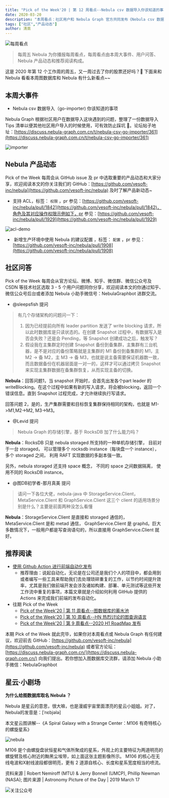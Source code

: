 ```yaml
---
title: "Pick of the Week'20 | 第 12 周看点--Nebula csv 数据导入你该知道的事项"
date: 2020-03-20
description: "本周看点：社区用户和 Nebula Graph 官方共同发布《Nebula csv 数据导入（go-importer) 你该知道的事项》，在产品方面支持 ACL…"
tags: ["社区","产品动态"]
author: 清蒸
---
```


![每周看点](https://www-cdn.nebula-graph.com.cn/nebula-blog/PotW.png)

> 每周五 Nebula 为你播报每周看点，每周看点由本周大事件、用户问答、Nebula 产品动态和推荐阅读构成。

这是 2020 年第 12 个工作周的周五，又一周过去了你的股票还好吗？🌝 下面来和 Nebula 看看本周图数据库和 Nebula 有什么新看点~~

## 本周大事件

- Nebula csv 数据导入（go-importer) 你该知道的事项 

Nebula Graph 根据社区用户在数据导入这块遇到的问题，整理了一份数据导入 Tips 清单以便其他社区用户导入的时候使用，可有效防止踩坑 👏。论坛帖子地址：[https://discuss.nebula-graph.com.cn/t/nebula-csv-go-importer/361](https://discuss.nebula-graph.com.cn/t/nebula-csv-go-importer/361)

![importer](https://www-cdn.nebula-graph.com.cn/nebula-blog/PotW201201.png)

## Nebula 产品动态

Pick of the Week 每周会从 GitHub issue 及 pr 中选取重要的产品动态和大家分享，欢迎阅读本文的你关注我们的 GitHub：[https://github.com/vesoft-inc/nebula](https://github.com/vesoft-inc/nebula) 及时了解产品新动态~

- 支持 ACL，标签： `权限` ，pr 参见：[https://github.com/vesoft-inc/nebula/pull/1842](https://github.com/vesoft-inc/nebula/pull/1842)，角色及其对应操作权限示例如下，pr 参见：[https://github.com/vesoft-inc/nebula/pull/1929](https://github.com/vesoft-inc/nebula/pull/1929)

![acl-demo](https://www-cdn.nebula-graph.com.cn/nebula-blog/PotW201202.png)

-  新增生产环境中使用 Nebula 的建议配置 ，标签： `配置` ，pr 参见：[https://github.com/vesoft-inc/nebula/pull/1908](https://github.com/vesoft-inc/nebula/pull/1908)

## 社区问答

Pick of the Week 每周会从官方论坛、微博、知乎、微信群、微信公众号及 CSDN 等技术社区选取 3 - 5 个用户问题同你分享，欢迎阅读本文的你通过知乎、微信公众号后台或者添加 Nebula 小助手微信号：NebulaGraphbot 进群交流。

- @sleepsfish 提问
> 有几个存储架构的问题问一下：
> 1. 因为已经提前向所有 leader partition 发送了 write blocking 请求，所以此时数据库是只读状态的。在创建 Snapshot 过程中，有数据写入是否会失败？还是会 Pending，等 Snapshot 创建成功之后，触发写？
> 2. 假设我在主集群定时创建 Snapshot 备份到备集群，主集群有三台机器，是不是对应的备份策略就是主集群的 M1 备份到备集群的 M1，主 M2 -> 备 M2，主 M3 -> 备 M3，也就是说主备需要保证机器数一致，而且数据备份在机器层面是一对一的，这样才可以通过拷贝 Snapshot 来实现主集群数据在备集群恢复，从而实现主备的切换。

**Nebula**：回答问题1，当 snapshot 开始时，会首先出发各个part leader 的 writeBlocking。在这个过程中如果有新的写入请求，将会被blocking，返回一个错误信息。直到 Snapshot 过程完成，才允许继续执行写请求。

回答问题 2，是的，生产集群需要和目标恢复集群保持相同的架构，也就是 M1->M1,M2->M2, M3->M3。

- @Levid 提问
> Nebula Graph 的存储引擎，基于 RocksDB 加了什么能力吗？

**Nebula**：RocksDB 只是 nebula storaged 所支持的一种单机存储引擎， 目前对于一台 storaged， 可以管理多个 rocksdb instance（每块盘一个 instance）， 多个 storaged 之间， 利用 RAFT 实现数据的多副本强一致。

另外，nebula storaged 还支持 space 概念， 不同的 space 之间数据隔离， 使用不同的 RocksDB instance。

- @图DB初学者-那月真美 提问
> 请问一下各位大佬，nebula-java 中 StorageService.Client，MetaService.Client 和 GraphService.Client 这三个 client 的适用场景分别是什么？主要是前面两种没怎么看懂

**Nebula**：StorageService.Client 是直接和 storaged 通信的，MetaService.Client 是和 metad 通信， GraphService.Client 是 graphd。巨大多数情况下，一般用户都是写查询语句的，所以直接用 GraphService.Client 就好。

## 推荐阅读

- [使用 Github Action 进行前端自动化发布](https://nebula-graph.io/cn/posts/github-action-automating-project-process/)
  - 推荐理由：说起自动化，无论是在公司还是我们个人的项目中，都会用到或者编写一些工具来帮助我们去处理琐碎重复的工作，以节约时间提升效率，尤其是我们做前端开发会涉及诸如构建、部署、单元测试等这些开发工作流中重复的事项，本篇文章就是介绍如何利用 GitHub 提供的 Actions 来完成我们前端的发布自动化。
- 往期 Pick of the Week
  - [Pick of the Week'20 | 第 11 周看点--图数据库的蓄水池](https://nebula-graph.io/cn/posts/nebula-graph-weekly-pickup-2020-03-13/)
  - [Pick of the Week'20 | 第 10 周看点--HN 热烈讨论的图查询语言](https://nebula-graph.io/cn/posts/nebula-graph-weekly-pickup-2020-03-06/)
  - [Pick of the Week'20 | 第 9 周看点--2020 H1 RoadMap 发布](https://nebula-graph.io/cn/posts/nebula-graph-weekly-pickup-2020-02-28/)

本期 Pick of the Week 就此完毕，如果你对本周看点或 Nebula Graph 有任何建议，欢迎前去 GitHub：[https://github.com/vesoft-inc/nebula](https://github.com/vesoft-inc/nebula) 或者官方论坛：[https://discuss.nebula-graph.com.cn/](https://discuss.nebula-graph.com.cn/) 向我们提出。若你想加入图数据库交流群，请添加 Nebula 小助手微信：NebulaGraphbot 

## 星云·小剧场

**为什么给图数据库取名 Nebula ？**

Nebula 是星云的意思，很大嘛，也是漫威宇宙里面漂亮的星云小姐姐。对了，Nebula的发音是：[ˈnɛbjələ]

本文星云图讲解--《A Spiral Galaxy with a Strange Center：M106 有奇特核心的螺旋星系》

![nebula](https://www-cdn.nebula-graph.com.cn/nebula-blog/PotW2012Nebula.jpeg)

M106 是个由螺旋盘状恒星和气体所聚成的星系，外观上的主要特征为两道明亮的螺旋臂及核心附近的黝黑尘埃带，如上面这张主题影像所示。 M106 的核心在无线电波和X射线波段都很明亮，更有 2 道源自核心、长度和星系宽度相当的喷流。

资料来源 | Robert Nemiroff (MTU) & Jerry Bonnell (UMCP), Phillip Newman (NASA);
图片来源 | Astronomy Picture of the Day | 2019 March 17

![关注公众号](https://www-cdn.nebula-graph.com.cn/nebula-blog/WeChatOffical.png)
